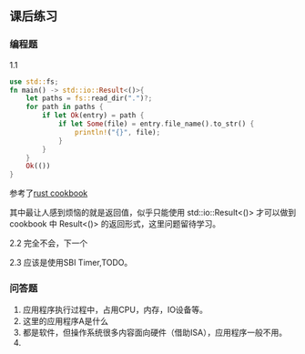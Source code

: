 ## 课后练习

### 编程题
1.1 
```rust
use std::fs;
fn main() -> std::io::Result<()>{
    let paths = fs::read_dir(".")?;
    for path in paths {
        if let Ok(entry) = path {
            if let Some(file) = entry.file_name().to_str() {
                println!("{}", file);
            }
        }
    }
    Ok(())
}
```
参考了[rust cookbook](https://rust-lang-nursery.github.io/rust-cookbook/file/dir.html)

其中最让人感到烦恼的就是返回值，似乎只能使用 std::io::Result<()> 才可以做到 cookbook 中 Result<()> 的返回形式，这里问题留待学习。

2.2 
完全不会，下一个

2.3 
应该是使用SBI Timer,TODO。

### 问答题
1. 应用程序执行过程中，占用CPU，内存，IO设备等。
2. 这里的应用程序A是什么
3. 都是软件，但操作系统很多内容面向硬件（借助ISA），应用程序一般不用。
4. 

